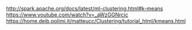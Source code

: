 http://spark.apache.org/docs/latest/ml-clustering.html#k-means
https://www.youtube.com/watch?v=_aWzGGNrcic
https://home.deib.polimi.it/matteucc/Clustering/tutorial_html/kmeans.html